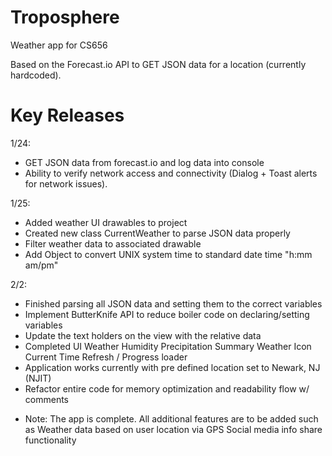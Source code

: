 # Troposphere
Weather app for CS656

Based on the Forecast.io API to GET JSON data for a location (currently hardcoded).

# Key Releases

1/24:
- GET JSON data from forecast.io and log data into console
- Ability to verify network access and connectivity (Dialog + Toast alerts for network issues).

1/25:
- Added weather UI drawables to project
- Created new class CurrentWeather to parse JSON data properly
- Filter weather data to associated drawable
- Add Object to convert UNIX system time to standard date time "h:mm am/pm"

2/2:
- Finished parsing all JSON data and setting them to the correct variables
- Implement ButterKnife API to reduce boiler code on declaring/setting variables
- Update the text holders on the view with the relative data
- Completed UI
    Weather
    Humidity
    Precipitation
    Summary
    Weather Icon
    Current Time
    Refresh / Progress loader
- Application works currently with pre defined location set to Newark, NJ (NJIT)
- Refactor entire code for memory optimization and readability flow w/ comments

* Note: The app is complete. All additional features are to be added such as
    Weather data based on user location via GPS
    Social media info share functionality
